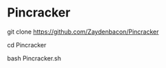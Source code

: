 # Pincracker
git clone https://github.com/Zaydenbacon/Pincracker

cd Pincracker

bash Pincracker.sh
